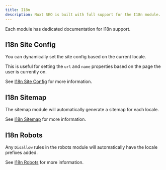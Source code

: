 ```yaml
---
title: I18n
description: Nuxt SEO is built with full support for the I18n module.
---
```


Each module has dedicated documentation for I18n support.

## I18n Site Config

You can dynamically set the site config based on the current locale. 

This is useful for setting the `url` and `name` properties based on the page the user is currently on.

See [I18n Site Config](/site-config/integrations/i18n) for more information.

## I18n Sitemap

The sitemap module will automatically generate a sitemap for each locale.

See [I18n Sitemap](/sitemap/integrations/i18n) for more information.

## I18n Robots

Any `Disallow` rules in the robots module will automatically have the locale prefixes added.

See [I18n Robots](/robots/integrations/i18n) for more information.
